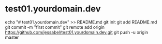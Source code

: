 # test01.yourdomain.dev
echo "# test01.yourdomain.dev" >> README.md
git init
git add README.md
git commit -m "first commit"
git remote add origin https://github.com/jessabel/test01.yourdomain.dev.git
git push -u origin master
